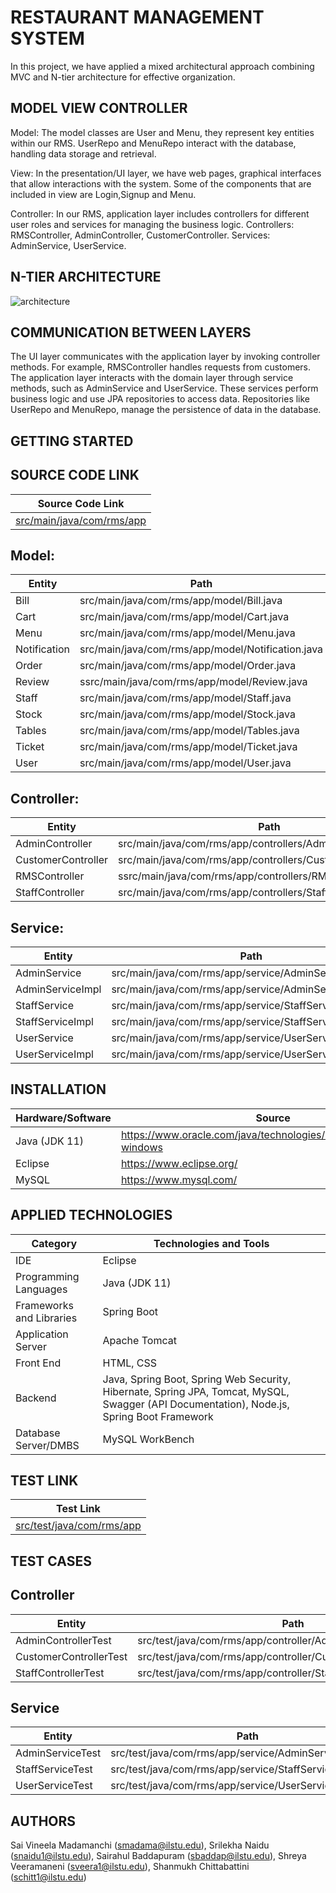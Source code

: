 # RESTAURANT MANAGEMENT SYSTEM

In this project, we have applied a mixed architectural approach combining MVC and N-tier architecture for effective organization.

## MODEL VIEW CONTROLLER

Model:
The model classes are User and Menu, they represent key entities within our RMS.
UserRepo and MenuRepo interact with the database, handling data storage and retrieval.

View:
In the presentation/UI layer, we have web pages, graphical interfaces that allow interactions with the system. Some of the components that are included in view are Login,Signup and Menu.

Controller:
In our RMS, application layer includes controllers for different user roles and services for managing the business logic.
Controllers: RMSController, AdminController, CustomerController.
Services: AdminService, UserService.

## N-TIER ARCHITECTURE
![architecture](https://github.com/Restaurant-Management-System-ISU/RMS/assets/133285349/e51c39ab-ae1f-4944-95c4-c99c7936f79d)


## COMMUNICATION BETWEEN LAYERS
The UI layer communicates with the application layer by invoking controller methods. For example, RMSController handles requests from customers.
The application layer interacts with the domain layer through service methods, such as AdminService and UserService. These services perform business logic and use JPA repositories to access data.
Repositories like UserRepo and MenuRepo, manage the persistence of data in the database.

## GETTING STARTED

## SOURCE CODE LINK
| Source Code Link |
| --- |
| [src/main/java/com/rms/app](https://github.com/Restaurant-Management-System-ISU/RMS/tree/main/src/main/java/com/rms/app) |

## Model:
| Entity | Path |
| --- | --- |
| Bill | src/main/java/com/rms/app/model/Bill.java |
| Cart | src/main/java/com/rms/app/model/Cart.java |
| Menu | src/main/java/com/rms/app/model/Menu.java |
| Notification | src/main/java/com/rms/app/model/Notification.java |
| Order | src/main/java/com/rms/app/model/Order.java |
| Review | ssrc/main/java/com/rms/app/model/Review.java |
| Staff | src/main/java/com/rms/app/model/Staff.java |
| Stock | src/main/java/com/rms/app/model/Stock.java |
| Tables | src/main/java/com/rms/app/model/Tables.java |
| Ticket | src/main/java/com/rms/app/model/Ticket.java |
| User | src/main/java/com/rms/app/model/User.java|

## Controller:
| Entity | Path |
| --- | --- |
| AdminController | src/main/java/com/rms/app/controllers/AdminController.java | 
| CustomerController | src/main/java/com/rms/app/controllers/CustomerController.java | 
| RMSController | ssrc/main/java/com/rms/app/controllers/RMSController.java | 
| StaffController | src/main/java/com/rms/app/controllers/StaffController.java |


## Service:
| Entity | Path |
| --- | --- |
| AdminService | src/main/java/com/rms/app/service/AdminService.java |
| AdminServiceImpl | src/main/java/com/rms/app/service/AdminServiceImpl.java |
| StaffService | src/main/java/com/rms/app/service/StaffService.java |
| StaffServiceImpl | src/main/java/com/rms/app/service/StaffServiceImpl.java |
| UserService | src/main/java/com/rms/app/service/UserService.java |
| UserServiceImpl | src/main/java/com/rms/app/service/UserServiceImpl.java|

## INSTALLATION
| Hardware/Software | Source |
| --- | --- |
| Java (JDK 11) | https://www.oracle.com/java/technologies/downloads/#java11-windows |
| Eclipse | https://www.eclipse.org/ |
| MySQL | https://www.mysql.com/ |

## APPLIED TECHNOLOGIES
| Category | Technologies and Tools |
| --- | --- |
| IDE | Eclipse |
| Programming Languages | Java (JDK 11) |
| Frameworks and Libraries | Spring Boot |
| Application Server | Apache Tomcat |
| Front End |	HTML, CSS |
| Backend	| Java, Spring Boot, Spring Web Security, Hibernate, Spring JPA, Tomcat, MySQL, Swagger (API Documentation), Node.js, Spring Boot Framework |
| Database Server/DMBS | MySQL WorkBench |


## TEST LINK
| Test Link |
| --- |
| [src/test/java/com/rms/app](https://github.com/Restaurant-Management-System-ISU/RMS/tree/main/src/test/java/com/rms/app) |
 
## TEST CASES
## Controller
| Entity | Path |
| --- | --- |
| AdminControllerTest | src/test/java/com/rms/app/controller/AdminControllerTest.java |
| CustomerControllerTest | src/test/java/com/rms/app/controller/CustomerControllerTest.java |
| StaffControllerTest | src/test/java/com/rms/app/controller/StaffControllerTest.java |

## Service
| Entity | Path |
| --- | --- |
| AdminServiceTest | src/test/java/com/rms/app/service/AdminServiceTest.java |
| StaffServiceTest | src/test/java/com/rms/app/service/StaffServiceTest.java |
| UserServiceTest | src/test/java/com/rms/app/service/UserServiceTest.java |

## AUTHORS
Sai Vineela Madamanchi (smadama@ilstu.edu), Srilekha Naidu (snaidu1@ilstu.edu), Sairahul Baddapuram (sbaddap@ilstu.edu), Shreya Veeramaneni (sveera1@ilstu.edu), Shanmukh Chittabattini (schitt1@ilstu.edu)












